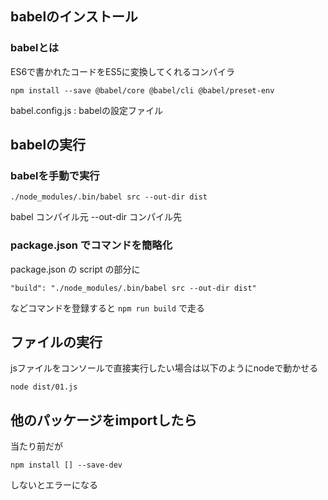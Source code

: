 ## babelのインストール

### babelとは

ES6で書かれたコードをES5に変換してくれるコンパイラ

```
npm install --save @babel/core @babel/cli @babel/preset-env
```

babel.config.js : babelの設定ファイル


## babelの実行

### babelを手動で実行

```
./node_modules/.bin/babel src --out-dir dist
```

babel コンパイル元 --out-dir コンパイル先

### package.json でコマンドを簡略化

package.json の script の部分に

```
"build": "./node_modules/.bin/babel src --out-dir dist"
```

などコマンドを登録すると `npm run build` で走る

## ファイルの実行

jsファイルをコンソールで直接実行したい場合は以下のようにnodeで動かせる

```
node dist/01.js
```

## 他のパッケージをimportしたら

当たり前だが

```
npm install [] --save-dev
```

しないとエラーになる